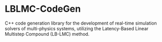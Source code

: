 # LBLMC-CodeGen

C++ code generation library for the development of real-time simulation solvers of multi-physics systems, utilizing the Latency-Based Linear Multistep Compound (LB-LMC) method.
